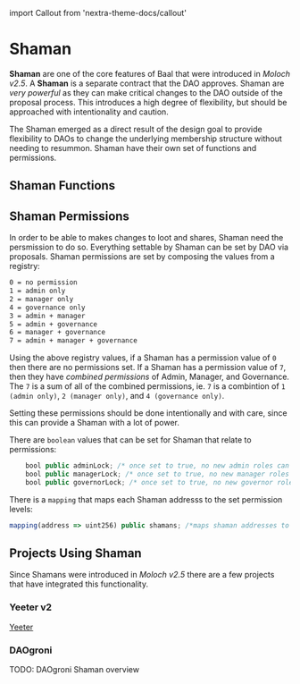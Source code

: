 import Callout from 'nextra-theme-docs/callout'

# Shaman

**Shaman** are one of the core features of Baal that were introduced in _Moloch v2.5_. A **Shaman** is a separate contract that the DAO approves. Shaman are _very powerful_ as they can make critical changes to the DAO outside of the proposal process. This introduces a high degree of flexibility, but should be approached with intentionality and caution.

The Shaman emerged as a direct result of the design goal to provide flexibility to DAOs to change the underlying membership structure without needing to resummon. Shaman have their own set of functions and permissions.

## Shaman Functions

## Shaman Permissions

In order to be able to makes changes to loot and shares, Shaman need the persmission to do so. Everything settable by Shaman can be set by DAO via proposals. Shaman permissions are set by composing the values from a registry:

```markdown
0 = no permission
1 = admin only
2 = manager only
4 = governance only
3 = admin + manager
5 = admin + governance
6 = manager + governance
7 = admin + manager + governance
```

Using the above registry values, if a Shaman has a permission value of `0` then there are no permissions set. If a Shaman has a permission value of `7`, then they have _combined permissions_ of Admin, Manager, and Governance. The `7` is a sum of all of the combined permissions, ie. `7` is a combintion of `1 (admin only)`, `2 (manager only)`, and `4 (governance only)`.

<Callout emoji="👺">
  Setting these permissions should be done intentionally and with care, since
  this can provide a Shaman with a lot of power.
</Callout>

There are `boolean` values that can be set for Shaman that relate to permissions:

```js
    bool public adminLock; /* once set to true, no new admin roles can be assigned to shaman */
    bool public managerLock; /* once set to true, no new manager roles can be assigned to shaman */
    bool public governorLock; /* once set to true, no new governor roles can be assigned to shaman */
```

There is a `mapping` that maps each Shaman addresss to the set permission levels:

```js
mapping(address => uint256) public shamans; /*maps shaman addresses to their permission level*/
```

## Projects Using Shaman

Since Shamans were introduced in _Moloch v2.5_ there are a few projects that have integrated this functionality.

### Yeeter v2

[Yeeter](https://yeet.daohaus.club/)

### DAOgroni

TODO: DAOgroni Shaman overview
